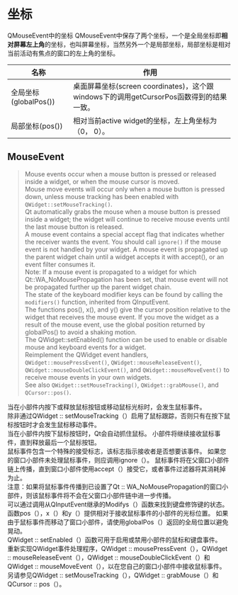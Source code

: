# 坐标

QMouseEvent中的坐标
QMouseEvent中保存了两个坐标，一个是全局坐标即**相对屏幕左上角**的坐标，也叫屏幕坐标，当然另外一个是局部坐标，局部坐标是相对当前活动有焦点的窗口的左上角的坐标。

名称|作用
---|---
全局坐标(globalPos())|桌面屏幕坐标(screen coordinates)，这个跟windows下的调用getCursorPos函数得到的结果一致。
局部坐标(pos())|相对当前active widget的坐标，左上角坐标为（0， 0）。

## MouseEvent

>Mouse events occur when a mouse button is pressed or released inside a widget, or when the mouse cursor is moved.  
>Mouse move events will occur only when a mouse button is pressed down, unless mouse tracking has been enabled with `QWidget::setMouseTracking()`.  
>Qt automatically grabs the mouse when a mouse button is pressed inside a widget; the widget will continue to receive mouse events until the last mouse button is released.  
>A mouse event contains a special accept flag that indicates whether the receiver wants the event. You should call `ignore()` if the mouse event is not handled by your widget. A mouse event is propagated up the parent widget chain until a widget accepts it with accept(), or an event filter consumes it.  
>Note: If a mouse event is propagated to a widget for which Qt::WA_NoMousePropagation has been set, that mouse event will not be propagated further up the parent widget chain.  
>The state of the keyboard modifier keys can be found by calling the `modifiers()` function, inherited from QInputEvent.  
>The functions pos(), x(), and y() give the cursor position relative to the widget that receives the mouse event. If you move the widget as a result of the mouse event, use the global position returned by globalPos() to avoid a shaking motion.  
>The QWidget::setEnabled() function can be used to enable or disable mouse and keyboard events for a widget.  
>Reimplement the QWidget event handlers, `QWidget::mousePressEvent()`, `QWidget::mouseReleaseEvent()`, `QWidget::mouseDoubleClickEvent()`, and `QWidget::mouseMoveEvent()` to receive mouse events in your own widgets.  
>See also `QWidget::setMouseTracking()`, `QWidget::grabMouse()`, and `QCursor::pos()`.  

当在小部件内按下或释放鼠标按钮或移动鼠标光标时，会发生鼠标事件。  
除非通过QWidget :: setMouseTracking（）启用了鼠标跟踪，否则只有在按下鼠标按钮时才会发生鼠标移动事件。  
当在小部件内按下鼠标按钮时，Qt会自动抓住鼠标。 小部件将继续接收鼠标事件，直到释放最后一个鼠标按钮。  
鼠标事件包含一个特殊的接受标志，该标志指示接收者是否想要该事件。 如果您的窗口小部件未处理鼠标事件，则应调用ignore（）。 鼠标事件将在父窗口小部件链上传播，直到窗口小部件使用accept（）接受它，或者事件过滤器将其消耗掉为止。  
注意：如果将鼠标事件传播到已设置了Qt :: WA_NoMousePropagation的窗口小部件，则该鼠标事件将不会在父窗口小部件链中进一步传播。  
可以通过调用从QInputEvent继承的Modifys（）函数来找到键盘修饰键的状态。  
函数pos（），x（）和y（）提供相对于接收鼠标事件的小部件的光标位置。 如果由于鼠标事件而移动了窗口小部件，请使用globalPos（）返回的全局位置以避免晃动。  
QWidget :: setEnabled（）函数可用于启用或禁用小部件的鼠标和键盘事件。  
重新实现QWidget事件处理程序，QWidget :: mousePressEvent（），QWidget :: mouseReleaseEvent（），QWidget :: mouseDoubleClickEvent（）和QWidget :: mouseMoveEvent（），以在您自己的窗口小部件中接收鼠标事件。  
另请参见QWidget :: setMouseTracking（），QWidget :: grabMouse（）和QCursor :: pos（）。